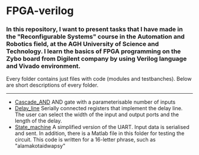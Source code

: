 # FPGA-verilog

### In this repository, I want to present tasks that I have made in the  "Reconfigurable Systems" course in the Automation and Robotics field, at the AGH University of Science and Technology. I learn the basics of FPGA programming on the Zybo board from Digilent company by using Verilog language and Vivado environment.  
Every folder contains just files with code (modules and testbanches). Below are short descriptions of every folder. 

---

- [Cascade_AND](https://github.com/patryklatka/FPGA-verilog/tree/main/Cascade_AND) AND gate with a parameterisable number of inputs
- [Delay_line](https://github.com/patryklatka/FPGA-verilog/tree/main/Delay_line)  Serially connected registers that implement the delay line. The user can select the width of the input and output ports and the length of the delay. 
- [State_machine](https://github.com/patryklatka/FPGA-verilog/tree/main/State_machine) A simplified version of the UART. Input data is serialised and sent. In addition, there is a Matlab file in this folder for testing the circuit. This code is written for a 16-letter phrase, such as "alamakotaidwapsy"